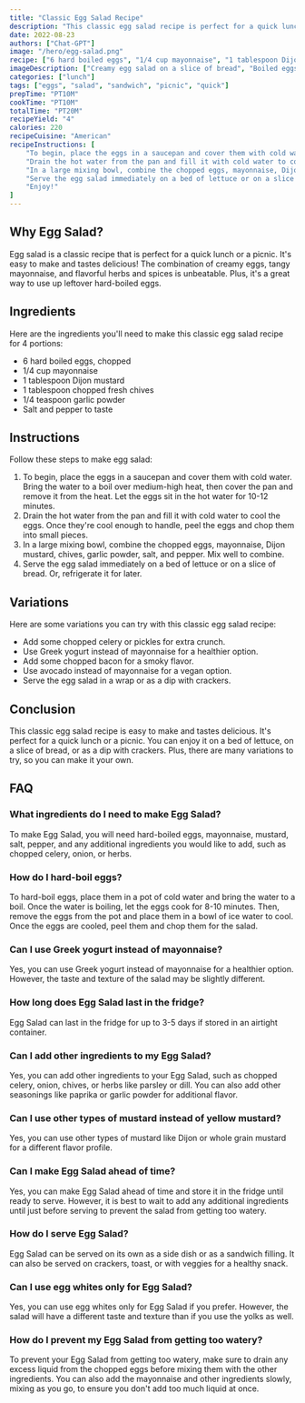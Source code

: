 ```yaml
---
title: "Classic Egg Salad Recipe"
description: "This classic egg salad recipe is perfect for a quick lunch or a picnic. It's easy to make and tastes delicious!"
date: 2022-08-23
authors: ["Chat-GPT"]
image: "/hero/egg-salad.png"
recipe: ["6 hard boiled eggs", "1/4 cup mayonnaise", "1 tablespoon Dijon mustard", "1 tablespoon chopped fresh chives", "1/4 teaspoon garlic powder", "Salt and pepper to taste"]
imageDescription: ["Creamy egg salad on a slice of bread", "Boiled eggs on a plate", "Chopped chives on a cutting board", "Mayonnaise and mustard jars"]
categories: ["lunch"]
tags: ["eggs", "salad", "sandwich", "picnic", "quick"]
prepTime: "PT10M"
cookTime: "PT10M"
totalTime: "PT20M"
recipeYield: "4"
calories: 220
recipeCuisine: "American"
recipeInstructions: [
    "To begin, place the eggs in a saucepan and cover them with cold water. Bring the water to a boil over medium-high heat, then cover the pan and remove it from the heat. Let the eggs sit in the hot water for 10-12 minutes.",
    "Drain the hot water from the pan and fill it with cold water to cool the eggs. Once they're cool enough to handle, peel the eggs and chop them into small pieces.",
    "In a large mixing bowl, combine the chopped eggs, mayonnaise, Dijon mustard, chives, garlic powder, salt, and pepper. Mix well to combine.",
    "Serve the egg salad immediately on a bed of lettuce or on a slice of bread. Or, refrigerate it for later.",
    "Enjoy!"
]
---
```


## Why Egg Salad?

Egg salad is a classic recipe that is perfect for a quick lunch or a picnic. It's easy to make and tastes delicious! The combination of creamy eggs, tangy mayonnaise, and flavorful herbs and spices is unbeatable. Plus, it's a great way to use up leftover hard-boiled eggs. 

## Ingredients

Here are the ingredients you'll need to make this classic egg salad recipe for 4 portions:

- 6 hard boiled eggs, chopped
- 1/4 cup mayonnaise
- 1 tablespoon Dijon mustard
- 1 tablespoon chopped fresh chives
- 1/4 teaspoon garlic powder
- Salt and pepper to taste

## Instructions

Follow these steps to make egg salad:

1. To begin, place the eggs in a saucepan and cover them with cold water. Bring the water to a boil over medium-high heat, then cover the pan and remove it from the heat. Let the eggs sit in the hot water for 10-12 minutes.
2. Drain the hot water from the pan and fill it with cold water to cool the eggs. Once they're cool enough to handle, peel the eggs and chop them into small pieces.
3. In a large mixing bowl, combine the chopped eggs, mayonnaise, Dijon mustard, chives, garlic powder, salt, and pepper. Mix well to combine.
4. Serve the egg salad immediately on a bed of lettuce or on a slice of bread. Or, refrigerate it for later.

## Variations

Here are some variations you can try with this classic egg salad recipe:

- Add some chopped celery or pickles for extra crunch.
- Use Greek yogurt instead of mayonnaise for a healthier option.
- Add some chopped bacon for a smoky flavor.
- Use avocado instead of mayonnaise for a vegan option.
- Serve the egg salad in a wrap or as a dip with crackers.

## Conclusion

This classic egg salad recipe is easy to make and tastes delicious. It's perfect for a quick lunch or a picnic. You can enjoy it on a bed of lettuce, on a slice of bread, or as a dip with crackers. Plus, there are many variations to try, so you can make it your own.

## FAQ

### What ingredients do I need to make Egg Salad?

To make Egg Salad, you will need hard-boiled eggs, mayonnaise, mustard, salt, pepper, and any additional ingredients you would like to add, such as chopped celery, onion, or herbs.

### How do I hard-boil eggs?

To hard-boil eggs, place them in a pot of cold water and bring the water to a boil. Once the water is boiling, let the eggs cook for 8-10 minutes. Then, remove the eggs from the pot and place them in a bowl of ice water to cool. Once the eggs are cooled, peel them and chop them for the salad.

### Can I use Greek yogurt instead of mayonnaise?

Yes, you can use Greek yogurt instead of mayonnaise for a healthier option. However, the taste and texture of the salad may be slightly different.

### How long does Egg Salad last in the fridge?

Egg Salad can last in the fridge for up to 3-5 days if stored in an airtight container.

### Can I add other ingredients to my Egg Salad?

Yes, you can add other ingredients to your Egg Salad, such as chopped celery, onion, chives, or herbs like parsley or dill. You can also add other seasonings like paprika or garlic powder for additional flavor.

### Can I use other types of mustard instead of yellow mustard?

Yes, you can use other types of mustard like Dijon or whole grain mustard for a different flavor profile.

### Can I make Egg Salad ahead of time?

Yes, you can make Egg Salad ahead of time and store it in the fridge until ready to serve. However, it is best to wait to add any additional ingredients until just before serving to prevent the salad from getting too watery.

### How do I serve Egg Salad?

Egg Salad can be served on its own as a side dish or as a sandwich filling. It can also be served on crackers, toast, or with veggies for a healthy snack.

### Can I use egg whites only for Egg Salad?

Yes, you can use egg whites only for Egg Salad if you prefer. However, the salad will have a different taste and texture than if you use the yolks as well.

### How do I prevent my Egg Salad from getting too watery?

To prevent your Egg Salad from getting too watery, make sure to drain any excess liquid from the chopped eggs before mixing them with the other ingredients. You can also add the mayonnaise and other ingredients slowly, mixing as you go, to ensure you don't add too much liquid at once.